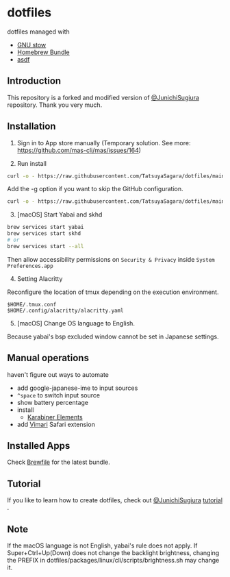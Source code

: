 # dotfiles

dotfiles managed with
- [GNU stow](https://www.gnu.org/software/stow/)
- [Homebrew Bundle](https://github.com/Homebrew/homebrew-bundle)
- [asdf](https://asdf-vm.com/#/)

## Introduction

This repository is a forked and modified version of [@JunichiSugiura](https://github.com/JunichiSugiura/dotfiles) repository. Thank you very much.

## Installation

1. Sign in to App store manually (Temporary solution. See more: <https://github.com/mas-cli/mas/issues/164>)

2. Run install

```sh
curl -o - https://raw.githubusercontent.com/TatsuyaSagara/dotfiles/main/packages/common/cli/scripts/dotfiles | sh
```

Add the -g option if you want to skip the GitHub configuration.

```sh
curl -o - https://raw.githubusercontent.com/TatsuyaSagara/dotfiles/main/packages/common/cli/scripts/dotfiles | sh -s -- -g
```

3. [macOS] Start Yabai and skhd

```sh
brew services start yabai
brew services start skhd
# or
brew services start --all
```
Then allow accessibility permissions on `Security & Privacy` inside `System Preferences.app`

4. Setting Alacritty

Reconfigure the location of tmux depending on the execution environment.
```
$HOME/.tmux.conf
$HOME/.config/alacritty/alacritty.yaml
```

5. [macOS] Change OS language to English.

Because yabai's bsp excluded window cannot be set in Japanese settings.

## Manual operations
haven't figure out ways to automate
- add google-japanese-ime to input sources
- `^space` to switch input source
- show battery percentage
- install
  - [Karabiner Elements](https://karabiner-elements.pqrs.org/)
- add [Vimari](https://apps.apple.com/us/app/vimari/id1480933944?mt=12) Safari extension

## Installed Apps

Check [Brewfile](./Brewfile) for the latest bundle.

## Tutorial

If you like to learn how to create dotfiles, check out [@JunichiSugiura](https://github.com/JunichiSugiura/dotfiles) [tutorial ](https://github.com/JunichiSugiura/tutorials/tree/master/dotfiles).

## Note

If the macOS language is not English, yabai's rule does not apply.
If Super+Ctrl+Up(Down) does not change the backlight brightness, changing the PREFIX in dotfiles/packages/linux/cli/scripts/brightness.sh may change it.
